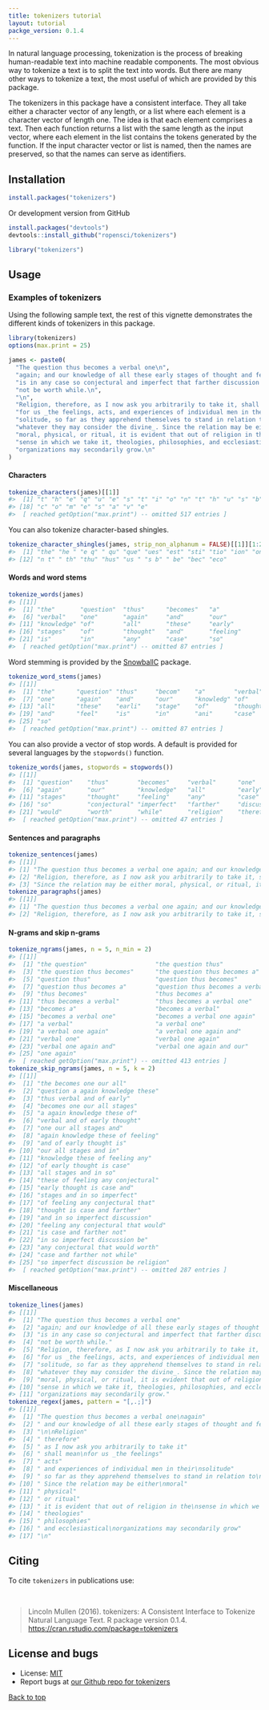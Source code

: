 ```yaml
---
title: tokenizers tutorial
layout: tutorial
packge_version: 0.1.4
---
```




In natural language processing, tokenization is the process of breaking human-readable text into machine readable components. The most obvious way to tokenize a text is to split the text into words. But there are many other ways to tokenize a text, the most useful of which are provided by this package.

The tokenizers in this package have a consistent interface. They all take either a character vector of any length, or a list where each element is a character vector of length one. The idea is that each element comprises a text. Then each function returns a list with the same length as the input vector, where each element in the list contains the tokens generated by the function. If the input character vector or list is named, then the names are preserved, so that the names can serve as identifiers.

<section id="installation">

## Installation


```r
install.packages("tokenizers")
```

Or development version from GitHub


```r
install.packages("devtools")
devtools::install_github("ropensci/tokenizers")
```


```r
library("tokenizers")
```

<section id="usage">

## Usage


### Examples of tokenizers

Using the following sample text, the rest of this vignette demonstrates the different kinds of tokenizers in this package.


```r
library(tokenizers)
options(max.print = 25)

james <- paste0(
  "The question thus becomes a verbal one\n",
  "again; and our knowledge of all these early stages of thought and feeling\n",
  "is in any case so conjectural and imperfect that farther discussion would\n",
  "not be worth while.\n",
  "\n",
  "Religion, therefore, as I now ask you arbitrarily to take it, shall mean\n",
  "for us _the feelings, acts, and experiences of individual men in their\n",
  "solitude, so far as they apprehend themselves to stand in relation to\n",
  "whatever they may consider the divine_. Since the relation may be either\n",
  "moral, physical, or ritual, it is evident that out of religion in the\n",
  "sense in which we take it, theologies, philosophies, and ecclesiastical\n",
  "organizations may secondarily grow.\n"
)
```

#### Characters


```r
tokenize_characters(james)[[1]]
#>  [1] "t" "h" "e" "q" "u" "e" "s" "t" "i" "o" "n" "t" "h" "u" "s" "b" "e"
#> [18] "c" "o" "m" "e" "s" "a" "v" "e"
#>  [ reached getOption("max.print") -- omitted 517 entries ]
```

You can also tokenize character-based shingles.


```r
tokenize_character_shingles(james, strip_non_alphanum = FALSE)[[1]][1:20]
#>  [1] "the" "he " "e q" " qu" "que" "ues" "est" "sti" "tio" "ion" "on "
#> [12] "n t" " th" "thu" "hus" "us " "s b" " be" "bec" "eco"
```


#### Words and word stems


```r
tokenize_words(james)
#> [[1]]
#>  [1] "the"       "question"  "thus"      "becomes"   "a"        
#>  [6] "verbal"    "one"       "again"     "and"       "our"      
#> [11] "knowledge" "of"        "all"       "these"     "early"    
#> [16] "stages"    "of"        "thought"   "and"       "feeling"  
#> [21] "is"        "in"        "any"       "case"      "so"       
#>  [ reached getOption("max.print") -- omitted 87 entries ]
```

Word stemming is provided by the [SnowballC](https://cran.r-project.org/package=SnowballC) package.


```r
tokenize_word_stems(james)
#> [[1]]
#>  [1] "the"      "question" "thus"     "becom"    "a"        "verbal"  
#>  [7] "one"      "again"    "and"      "our"      "knowledg" "of"      
#> [13] "all"      "these"    "earli"    "stage"    "of"       "thought" 
#> [19] "and"      "feel"     "is"       "in"       "ani"      "case"    
#> [25] "so"      
#>  [ reached getOption("max.print") -- omitted 87 entries ]
```

You can also provide a vector of stop words. A default is provided for several languages by the `stopwords()` function.


```r
tokenize_words(james, stopwords = stopwords())
#> [[1]]
#>  [1] "question"    "thus"        "becomes"     "verbal"      "one"        
#>  [6] "again"       "our"         "knowledge"   "all"         "early"      
#> [11] "stages"      "thought"     "feeling"     "any"         "case"       
#> [16] "so"          "conjectural" "imperfect"   "farther"     "discussion" 
#> [21] "would"       "worth"       "while"       "religion"    "therefore"  
#>  [ reached getOption("max.print") -- omitted 47 entries ]
```

#### Sentences and paragraphs


```r
tokenize_sentences(james)
#> [[1]]
#> [1] "The question thus becomes a verbal one again; and our knowledge of all these early stages of thought and feeling is in any case so conjectural and imperfect that farther discussion would not be worth while."                                               
#> [2] "Religion, therefore, as I now ask you arbitrarily to take it, shall mean for us _the feelings, acts, and experiences of individual men in their solitude, so far as they apprehend themselves to stand in relation to whatever they may consider the divine_."
#> [3] "Since the relation may be either moral, physical, or ritual, it is evident that out of religion in the sense in which we take it, theologies, philosophies, and ecclesiastical organizations may secondarily grow."
tokenize_paragraphs(james)
#> [[1]]
#> [1] "The question thus becomes a verbal one again; and our knowledge of all these early stages of thought and feeling is in any case so conjectural and imperfect that farther discussion would not be worth while."                                                                                                                                                                                                                                                                   
#> [2] "Religion, therefore, as I now ask you arbitrarily to take it, shall mean for us _the feelings, acts, and experiences of individual men in their solitude, so far as they apprehend themselves to stand in relation to whatever they may consider the divine_. Since the relation may be either moral, physical, or ritual, it is evident that out of religion in the sense in which we take it, theologies, philosophies, and ecclesiastical organizations may secondarily grow. "
```

#### N-grams and skip n-grams


```r
tokenize_ngrams(james, n = 5, n_min = 2)
#> [[1]]
#>  [1] "the question"                   "the question thus"             
#>  [3] "the question thus becomes"      "the question thus becomes a"   
#>  [5] "question thus"                  "question thus becomes"         
#>  [7] "question thus becomes a"        "question thus becomes a verbal"
#>  [9] "thus becomes"                   "thus becomes a"                
#> [11] "thus becomes a verbal"          "thus becomes a verbal one"     
#> [13] "becomes a"                      "becomes a verbal"              
#> [15] "becomes a verbal one"           "becomes a verbal one again"    
#> [17] "a verbal"                       "a verbal one"                  
#> [19] "a verbal one again"             "a verbal one again and"        
#> [21] "verbal one"                     "verbal one again"              
#> [23] "verbal one again and"           "verbal one again and our"      
#> [25] "one again"                     
#>  [ reached getOption("max.print") -- omitted 413 entries ]
tokenize_skip_ngrams(james, n = 5, k = 2)
#> [[1]]
#>  [1] "the becomes one our all"            
#>  [2] "question a again knowledge these"   
#>  [3] "thus verbal and of early"           
#>  [4] "becomes one our all stages"         
#>  [5] "a again knowledge these of"         
#>  [6] "verbal and of early thought"        
#>  [7] "one our all stages and"             
#>  [8] "again knowledge these of feeling"   
#>  [9] "and of early thought is"            
#> [10] "our all stages and in"              
#> [11] "knowledge these of feeling any"     
#> [12] "of early thought is case"           
#> [13] "all stages and in so"               
#> [14] "these of feeling any conjectural"   
#> [15] "early thought is case and"          
#> [16] "stages and in so imperfect"         
#> [17] "of feeling any conjectural that"    
#> [18] "thought is case and farther"        
#> [19] "and in so imperfect discussion"     
#> [20] "feeling any conjectural that would" 
#> [21] "is case and farther not"            
#> [22] "in so imperfect discussion be"      
#> [23] "any conjectural that would worth"   
#> [24] "case and farther not while"         
#> [25] "so imperfect discussion be religion"
#>  [ reached getOption("max.print") -- omitted 287 entries ]
```

#### Miscellaneous


```r
tokenize_lines(james)
#> [[1]]
#>  [1] "The question thus becomes a verbal one"                                   
#>  [2] "again; and our knowledge of all these early stages of thought and feeling"
#>  [3] "is in any case so conjectural and imperfect that farther discussion would"
#>  [4] "not be worth while."                                                      
#>  [5] "Religion, therefore, as I now ask you arbitrarily to take it, shall mean" 
#>  [6] "for us _the feelings, acts, and experiences of individual men in their"   
#>  [7] "solitude, so far as they apprehend themselves to stand in relation to"    
#>  [8] "whatever they may consider the divine_. Since the relation may be either" 
#>  [9] "moral, physical, or ritual, it is evident that out of religion in the"    
#> [10] "sense in which we take it, theologies, philosophies, and ecclesiastical"  
#> [11] "organizations may secondarily grow."
tokenize_regex(james, pattern = "[,.;]")
#> [[1]]
#>  [1] "The question thus becomes a verbal one\nagain"                                                                                                                     
#>  [2] " and our knowledge of all these early stages of thought and feeling\nis in any case so conjectural and imperfect that farther discussion would\nnot be worth while"
#>  [3] "\n\nReligion"                                                                                                                                                      
#>  [4] " therefore"                                                                                                                                                        
#>  [5] " as I now ask you arbitrarily to take it"                                                                                                                          
#>  [6] " shall mean\nfor us _the feelings"                                                                                                                                 
#>  [7] " acts"                                                                                                                                                             
#>  [8] " and experiences of individual men in their\nsolitude"                                                                                                             
#>  [9] " so far as they apprehend themselves to stand in relation to\nwhatever they may consider the divine_"                                                              
#> [10] " Since the relation may be either\nmoral"                                                                                                                          
#> [11] " physical"                                                                                                                                                         
#> [12] " or ritual"                                                                                                                                                        
#> [13] " it is evident that out of religion in the\nsense in which we take it"                                                                                             
#> [14] " theologies"                                                                                                                                                       
#> [15] " philosophies"                                                                                                                                                     
#> [16] " and ecclesiastical\norganizations may secondarily grow"                                                                                                           
#> [17] "\n"
```

<section id="citing">

## Citing

To cite `tokenizers` in publications use:

<br>

> Lincoln Mullen (2016). tokenizers: A Consistent Interface to Tokenize
  Natural Language Text. R package version 0.1.4. https://cran.rstudio.com/package=tokenizers

<section id="license_bugs">

## License and bugs

* License: [MIT](http://opensource.org/licenses/MIT)
* Report bugs at [our Github repo for tokenizers](https://github.com/ropensci/tokenizers/issues?state=open)

[Back to top](#top)
